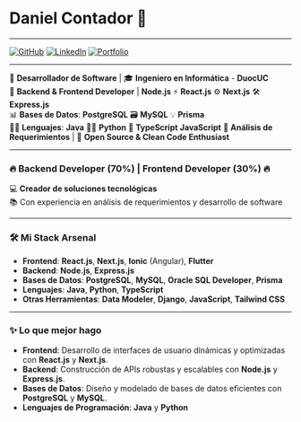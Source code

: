# **Daniel Contador** 👋

---

[![GitHub](https://img.shields.io/badge/GitHub-%23121011.svg?style=for-the-badge&logo=github&logoColor=white)](https://github.com/DanielContador) 
[![LinkedIn](https://img.shields.io/badge/LinkedIn-%230077B5.svg?style=for-the-badge&logo=linkedin&logoColor=white)](https://www.linkedin.com/in/dcontador)
[![Portfolio](https://img.shields.io/badge/Portfolio-%23000000.svg?style=for-the-badge&logo=html5&logoColor=white)](https://portafoliodanielcontador.my.canva.site/dcontadorportafolio)

---

🚀 **Desarrollador de Software** | 🎓 **Ingeniero en Informática** - **DuocUC**  
🔧 **Backend & Frontend Developer** | **Node.js** ⚡ **React.js** ⚙️ **Next.js** 🛠️ **Express.js**  
📊 **Bases de Datos**: **PostgreSQL** 🗃️ **MySQL** 💡 **Prisma**  
🧑‍💻 **Lenguajes**: **Java** 🧑‍💻 **Python** 🎯 **TypeScript**  **JavaScript**
💬 **Análisis de Requerimientos** | 💚 **Open Source & Clean Code Enthusiast**

---

### 🔥 **Backend Developer (70%) | Frontend Developer (30%)** 🔥

💻 **Creador de soluciones tecnológicas**  
📚 Con experiencia en análisis de requerimientos y desarrollo de software

---

### 🛠 **Mi Stack Arsenal**  
- **Frontend**: **React.js**, **Next.js**, **Ionic** (Angular), **Flutter**  
- **Backend**: **Node.js**, **Express.js**  
- **Bases de Datos**: **PostgreSQL**, **MySQL**, **Oracle SQL Developer**, **Prisma**  
- **Lenguajes**: **Java**, **Python**, **TypeScript**  
- **Otras Herramientas**: **Data Modeler**, **Django**, **JavaScript**, **Tailwind CSS**

---

### ✨ **Lo que mejor hago**  
- **Frontend**: Desarrollo de interfaces de usuario dinámicas y optimizadas con **React.js** y **Next.js**.
- **Backend**: Construcción de APIs robustas y escalables con **Node.js** y **Express.js**.
- **Bases de Datos**: Diseño y modelado de bases de datos eficientes con **PostgreSQL** y **MySQL**.
- **Lenguajes de Programación**: **Java** y **Python** 

